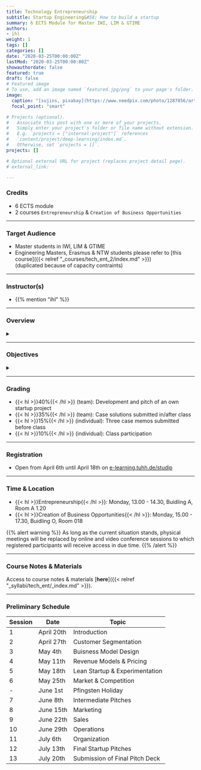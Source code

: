 ```yaml
---
title: Technology Entrepreneurship
subtitle: Startup Engineering&#58; How to build a startup
summary: 6 ECTS Module for Master IWI, LIM & GTIME
authors:
- ihl
weight: 1
tags: []
categories: []
date: "2020-03-25T00:00:00Z"
lastMod: "2020-03-25T00:00:00Z"
showauthordate: false
featured: true
draft: false
# Featured image
# To use, add an image named `featured.jpg/png` to your page's folder. 
image:
  caption: "[sujins, pixabay](https://www.needpix.com/photo/1287856/artificial-intelligence-technology-futuristic-science-intelligence-business-free-pictures-free-photos-free-images), [cc0](https://creativecommons.org/share-your-work/public-domain/cc0/)"
  focal_point: "smart"

# Projects (optional).
#   Associate this post with one or more of your projects.
#   Simply enter your project's folder or file name without extension.
#   E.g. `projects = ["internal-project"]` references 
#   `content/project/deep-learning/index.md`.
#   Otherwise, set `projects = []`.
projects: []

# Optional external URL for project (replaces project detail page).
# external_link: 

---
```


### Credits

* 6 ECTS module
* 2 courses `Entrepreneurship` & `Creation of Business Opportunities`

***

### Target Audience

* Master students in IWI, LIM & GTIME
* Engineering Masters, Erasmus & NTW students please refer to [this course]({{< relref "_courses/tech_ent_2/index.md" >}}) <br>(duplicated because of capacity contraints)

***

### Instructor(s)

* {{% mention "ihl" %}}

***

### Overview
<details class="description" close><summary data-close="Show" data-open="Hide"></summary>
Startups are temporary, team-based organizations, which can form independently, but also within established companies. They pursue one central objective: taking a business idea to market by finding and designing a repeatable and scalable business model. This entrepreneurial process involves gathering and combining resources that you do not (yet) possess and dealing with high uncertainty about what combinations of resources actually generate value. This course module is designed to introduce students to a systematic Startup Engineering approach to master the process of taking a business idea to market in light of resource contraints and uncertainty.
<br><br>
Startup Engineering takes an iterative approach, in that it favors variety and alternatives over one detailed, linear five-year business plan to reach steady state operations. From a problem solving and systems thinking perspective, Startup Engineers create different possible versions of a new venture and alternative hypotheses about value creation for customers and value capture vis-à-vis competitors. To test critical hypotheses early on, Startup Engineers engage in an evidence-based, experimental trial-and-error learning process that measures real progress.
<br><br>
The workflow in this course module is comprised of three elements:

1. {{< hl >}}(Flipped) classroom{{< /hl >}}: learning about and discussing concepts and tools currently prevailing in theory and practice of modern technology entrepreneurship.
2. {{< hl >}}Problem-based learning{{< /hl >}}: deepen an understanding of the concepts and tools by seeing them applied and applying them to real company cases.
3. {{< hl >}}Experiential learning{{< /hl >}}: applying the concepts and tools in teams to an own new startup project.

Students are invited to apply to this course module already with a startup idea and/ or team, but this is not a requirement. We will form teams and ideas in the beginning of the course. 
</details>

***

### Objectives

<details class="description" close><summary data-close="Show" data-open="Hide"></summary>

Upon completion of this course module, students will be able to:
* Apply a modern innovation toolkit relevant in both the startup & corporate world
* Analyze business opportunities in terms of its constituent elements
* Design new business models by gathering and combining relevant ideas, facts and information 
* Evaluate business opportunities and derive judgment about next steps & decisions

This course module can prepare student for the following career paths: 
* Startup founder
* Early employee in a startup
* New business development in established corporations
* Venture capital investing 

</details>


***

### Grading

* {{< hl >}}40%{{< /hl >}} (team): Development and pitch of an own startup project
* {{< hl >}}35%{{< /hl >}} (team): Case solutions submitted in/after class
* {{< hl >}}15%{{< /hl >}} (individual): Three case memos submitted before class
* {{< hl >}}10%{{< /hl >}} (individual): Class participation

***

### Registration

* Open from April 6th until April 18th on [e-learning.tuhh.de/studip](https://e-learning.tuhh.de/studip/dispatch.php/course/details?sem_id=fdcd1a92820187a11787a272da3cbaf8)

***

### Time & Location

* {{< hl >}}Entrepreneurship{{< /hl >}}: Monday, 13.00 - 14.30, Buidling A, Room A 1.20
* {{< hl >}}Creation of Business Opportunities{{< /hl >}}: Monday, 15.00 - 17.30, Buidling O, Room 018

{{% alert warning %}}
As long as the current situation stands, physical meetings will be replaced by online and video conference sessions to which registered participants will receive access in due time.
{{% /alert %}}

***

### Course Notes & Materials

Access to course notes & materials [**here**]({{< relref "_syllabi/tech_ent/_index.md" >}}).

***

### Preliminary Schedule


| Session | Date | Topic |
| --- | --- | --- |
| 1 | April 20th | Introduction |
| 2 | April 27th | Customer Segmentation |
| 3 | May 4th | Buisness Model Design |
| 4 | May 11th | Revenue Models & Pricing |
| 5 | May 18th | Lean Startup & Experimentation |
| 6 | May 25th | Market & Competition |
| - | June 1st | Pfingsten Holiday |
| 7 | June 8th | Intermediate Pitches |
| 8 | June 15th | Marketing |
| 9 | June 22th | Sales |
| 10 | June 29th | Operations |
| 11 | July 6th | Organization |
| 12 | July 13th | Final Startup Pitches  |
| 13 | July 20th | Submission of Final Pitch Deck |

